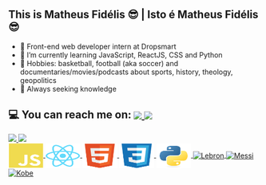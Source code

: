 ## This is Matheus Fidélis 😎 | Isto é Matheus Fidélis 😎

- 🔭 Front-end web developer intern at Dropsmart
- 🌱 I’m currently learning JavaScript, ReactJS, CSS and Python
- 🏀 Hobbies: basketball, football (aka soccer) and documentaries/movies/podcasts about sports, history, theology, geopolitics
- 🧐 Always seeking knowledge
<h2>💻 You can reach me on:
 <a href="https://www.linkedin.com/in/mmfidelis/" target="_blank"><img height= 40em align="center" src="https://img.shields.io/badge/-LinkedIn-%230077B5?style=for-the-badge&logo=linkedin&logoColor=white" target="_blank">
 <a  href = "mailto:matheusdemfidelis@gmail.com" target="_blank"><img height= 40em align="center" src="https://img.shields.io/badge/Gmail-D14836?style=for-the-badge&logo=gmail&logoColor=white" target="_blank"></a></h2>
 
  
<div>
  <a href="https://github.com/matheusfidelis">
  <img height="180em" src="https://github-readme-stats.vercel.app/api?username=matheusfidelis&show_icons=true&theme=dracula&include_all_commits=true&count_private=true"/>
  <img height="180em" src="https://github-readme-stats.vercel.app/api/top-langs/?username=matheusfidelis&layout=compact&langs_count=7&theme=dracula"/>
</div>
  
<div style="display: inline_block" background-color: red>
  <img align="center" alt="Fidelis-Js" height="50" width="70" src="https://raw.githubusercontent.com/devicons/devicon/master/icons/javascript/javascript-plain.svg">
  <img align="center" alt="Fidelis-React" height="50" width="70" src="https://raw.githubusercontent.com/devicons/devicon/master/icons/react/react-original.svg">
  <img align="center" alt="Fidelis-HTML" height="50" width="70" src="https://raw.githubusercontent.com/devicons/devicon/master/icons/html5/html5-original.svg">
  <img align="center" alt="Fidelis-CSS" height="50" width="70" src="https://raw.githubusercontent.com/devicons/devicon/master/icons/css3/css3-original.svg">
  <img align="center" alt="Fidelis-Python" height="50" width="70" margin-right="80" src="https://raw.githubusercontent.com/devicons/devicon/master/icons/python/python-original.svg">
  <img align="center" height=130em alt="Lebron" src="https://media4.giphy.com/media/2sPzEJNsneIfqfUdYp/giphy.gif?cid=ecf05e47zurfxozdas3ppkaxzpfbuf7ilnvmsu769orn5rvs&rid=giphy.gif&ct=g">
  <img align="center" height=130em alt="Messi" src="https://c.tenor.com/nGNBzEtHm40AAAAC/lionelmessi-messi.gif">  
  <img align="center" height=130em alt="Kobe" src="https://c.tenor.com/zbmItsS87hQAAAAM/kobe-bryant-rip.gif">
</div>  

 

